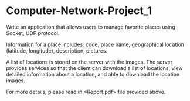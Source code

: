 # Computer-Network-Project_1
<Favourite Places>
Write an application that allows users to manage favorite places using Socket, UDP protocol. 

Information for a place includes: code, place name, geographical location (latitude, longitude), description, pictures.

A list of locations is stored on the server with the images. The server provides services so that the client can download a list of locations, view detailed information about a location, and able to download the location images.

For more details, please read in <Report.pdf> file provided above.
